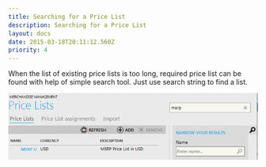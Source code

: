 ```yaml
---
title: Searching for a Price List
description: Searching for a Price List
layout: docs
date: 2015-03-18T20:11:12.560Z
priority: 4
---
```

When the list of existing price lists is too long, required price list can be found with help of simple search tool. Just use search string to find a list.

<img src="../../../assets/images/docs/005-searching.PNG" />